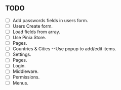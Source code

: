 ## TODO

- [ ] Add passwords fields in users form.
- [ ] Users Create form.
- [ ] Load fields from array.
- [ ] Use Pinia Store.
- [ ] Pages.
- [ ] Countries & Cities --Use popup to add/edit items.
- [ ] Settings.
- [ ] Pages.
- [ ] Login.
- [ ] Middleware.
- [ ] Permissions.
- [ ] Menus.
